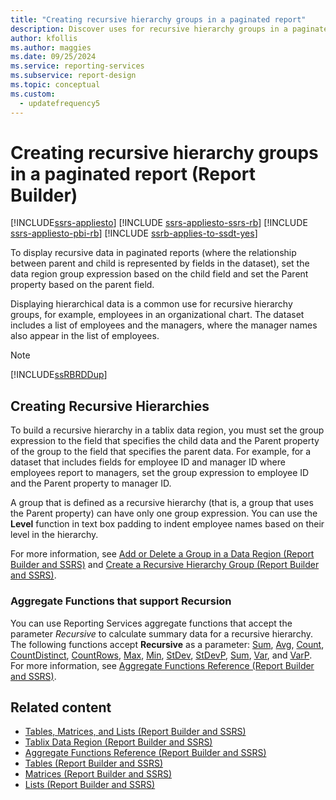 ```yaml
---
title: "Creating recursive hierarchy groups in a paginated report"
description: Discover uses for recursive hierarchy groups in a paginated report in Report Builder. Display hierarchical data such as employees in an organizational chart.
author: kfollis
ms.author: maggies
ms.date: 09/25/2024
ms.service: reporting-services
ms.subservice: report-design
ms.topic: conceptual
ms.custom:
  - updatefrequency5
---
```

# Creating recursive hierarchy groups in a paginated report (Report Builder)

[!INCLUDE[ssrs-appliesto](../../includes/ssrs-appliesto.md)] [!INCLUDE [ssrs-appliesto-ssrs-rb](../../includes/ssrs-appliesto-ssrs-rb.md)] [!INCLUDE [ssrs-appliesto-pbi-rb](../../includes/ssrs-appliesto-pbi-rb.md)] [!INCLUDE [ssrb-applies-to-ssdt-yes](../../includes/ssrb-applies-to-ssdt-yes.md)]

To display recursive data in paginated reports (where the relationship between parent and child is represented by fields in the dataset), set the data region group expression based on the child field and set the Parent property based on the parent field.  
  
 Displaying hierarchical data is a common use for recursive hierarchy groups, for example, employees in an organizational chart. The dataset includes a list of employees and the managers, where the manager names also appear in the list of employees.  
  
> [!NOTE]  
>  [!INCLUDE[ssRBRDDup](../../includes/ssrbrddup-md.md)]  
  
## Creating Recursive Hierarchies  
 To build a recursive hierarchy in a tablix data region, you must set the group expression to the field that specifies the child data and the Parent property of the group to the field that specifies the parent data. For example, for a dataset that includes fields for employee ID and manager ID where employees report to managers, set the group expression to employee ID and the Parent property to manager ID.  
  
 A group that is defined as a recursive hierarchy (that is, a group that uses the Parent property) can have only one group expression. You can use the **Level** function in text box padding to indent employee names based on their level in the hierarchy.  
  
 For more information, see [Add or Delete a Group in a Data Region &#40;Report Builder and SSRS&#41;](../../reporting-services/report-design/add-or-delete-a-group-in-a-data-region-report-builder-and-ssrs.md) and  [Create a Recursive Hierarchy Group &#40;Report Builder and SSRS&#41;](../../reporting-services/report-design/create-a-recursive-hierarchy-group-report-builder-and-ssrs.md).  
  
### Aggregate Functions that support Recursion  
 You can use Reporting Services aggregate functions that accept the parameter *Recursive* to calculate summary data for a recursive hierarchy. The following functions accept **Recursive** as a parameter: [Sum](../../reporting-services/report-design/report-builder-functions-sum-function.md), [Avg](../../reporting-services/report-design/report-builder-functions-avg-function.md), [Count](../../reporting-services/report-design/report-builder-functions-count-function.md), [CountDistinct](../../reporting-services/report-design/report-builder-functions-countdistinct-function.md), [CountRows](../../reporting-services/report-design/report-builder-functions-countrows-function.md), [Max](../../reporting-services/report-design/report-builder-functions-max-function.md), [Min](../../reporting-services/report-design/report-builder-functions-min-function.md), [StDev](../../reporting-services/report-design/report-builder-functions-stdev-function.md), [StDevP](../../reporting-services/report-design/report-builder-functions-stdevp-function.md), [Sum](../../reporting-services/report-design/report-builder-functions-sum-function.md), [Var](../../reporting-services/report-design/report-builder-functions-var-function.md), and [VarP](../../reporting-services/report-design/report-builder-functions-varp-function.md). For more information, see [Aggregate Functions Reference &#40;Report Builder and SSRS&#41;](../../reporting-services/report-design/report-builder-functions-aggregate-functions-reference.md).  
  
## Related content

- [Tables, Matrices, and Lists &#40;Report Builder and SSRS&#41;](../../reporting-services/report-design/tables-matrices-and-lists-report-builder-and-ssrs.md)
- [Tablix Data Region &#40;Report Builder and SSRS&#41;](../../reporting-services/report-design/tablix-data-region-report-builder-and-ssrs.md)
- [Aggregate Functions Reference &#40;Report Builder and SSRS&#41;](../../reporting-services/report-design/report-builder-functions-aggregate-functions-reference.md)
- [Tables &#40;Report Builder  and SSRS&#41;](../../reporting-services/report-design/tables-report-builder-and-ssrs.md)
- [Matrices &#40;Report Builder and SSRS&#41;](../../reporting-services/report-design/create-a-matrix-report-builder-and-ssrs.md)
- [Lists &#40;Report Builder and SSRS&#41;](../../reporting-services/report-design/create-invoices-and-forms-with-lists-report-builder-and-ssrs.md)
